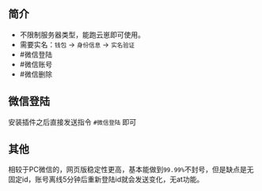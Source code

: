 ## 简介

- 不限制服务器类型，能跑云崽即可使用。
- 需要实名：`钱包` -> `身份信息` -> `实名验证`
- #微信登陆
- #微信账号
- #微信删除


## 微信登陆

安装插件之后直接发送指令 `#微信登陆` 即可


## 其他

相较于PC微信的，网页版稳定性更高，基本能做到`99.99%`不封号，但是缺点是无固定id，账号离线5分钟后重新登陆id就会发送变化，无at功能。